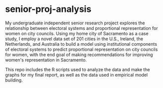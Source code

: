 # senior-proj-analysis

My undergraduate independent senior research project explores the relationship between electoral systems and proportional representation for women on city councils. Using my home city of Sacramento as a case study, I employ a novel data set of 201 cities in the U.S., Ireland, the Netherlands, and Australia to build a model using institutional components of electoral systems to predict proportional representation on city councils for women, with the end goal of making recommendations for improving women's representation in Sacramento. 

This repo includes the R scripts used to analyze the data and make the graphs for my final report, as well as the data used in empirical model building. 
